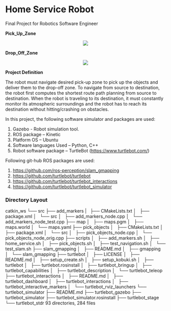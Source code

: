 # Home Service Robot

Final Project for Robotics Software Engineer

**Pick_Up_Zone**
<p align="center"><img src="./image/Pick_up_zone.gif"></p>

**Drop_Off_Zone**
<p align="center"><img src="./image/Drop_off_zone.gif"></p>

**Project Definition**

The robot must navigate desired pick-up zone to pick up the objects and deliver them to the drop-off zone. To navigate from source to destination, the robot first computes the shortest route path planning from source to destination. When the robot is traveling to its destination, it must constantly monitor its atmospheric surroundings and the robot has to reach its destination without hitting/crashing on obstacles.

In this project, the following software simulator and packages are used:
1.	Gazebo - Robot simulation tool.
2.	ROS package – Kinetic
3.	Platform OS – Ubuntu
4.	Software languages Used – Python, C++
5.	Robot software package – TurtleBot (https://www.turtlebot.com/)

Following git-hub ROS packages are used:
1.	https://github.com/ros-perception/slam_gmapping
2.	https://github.com/turtlebot/turtlebot
3.	https://github.com/turtlebot/turtlebot_interactions
4.	https://github.com/turtlebot/turtlebot_simulator

### Directory Layout

catkin_ws
└── src
    ├── add_markers
    |   ├── CMakeLists.txt
    │   ├── package.xml
    │   └── src
    │       ├── add_markers_node.cpp
    │       └── add_markers_node_test.cpp
    ├── map
    │   ├── maps.pgm
    │   ├── maps.world
    │   └── maps.yaml
    ├── pick_objects
    │   ├── CMakeLists.txt
    │   ├── package.xml
    │   └── src
    │       ├── pick_objects_node.cpp
    │       └── pick_objects_node_orig.cpp
    ├── scripts
    │   ├── add_markers.sh
    │   ├── home_service.sh
    │   ├── pick_objects.sh
    │   ├── test_navigation.sh
    │   └── test_slam.sh
    ├── slam_gmapping
    │   ├── README.md
    │   ├── gmapping
    │   └── slam_gmapping
    ├── turtlebot
    │   ├── LICENSE
    │   ├── README.md
    │   ├── setup_create.sh
    │   ├── setup_kobuki.sh
    │   ├── turtlebot
    │   ├── turtlebot.rosinstall
    │   ├── turtlebot_bringup
    │   ├── turtlebot_capabilities
    │   ├── turtlebot_description
    │   └── turtlebot_teleop
    ├── turtlebot_interactions
    │   ├── README.md
    │   ├── turtlebot_dashboard
    │   ├── turtlebot_interactions
    │   ├── turtlebot_interactive_markers
    │   └── turtlebot_rviz_launchers
    └── turtlebot_simulator
        ├── README.md
        ├── turtlebot_gazebo
        ├── turtlebot_simulator
        ├── turtlebot_simulator.rosinstall
        ├── turtlebot_stage
        └── turtlebot_stdr
93 directories, 284 files



